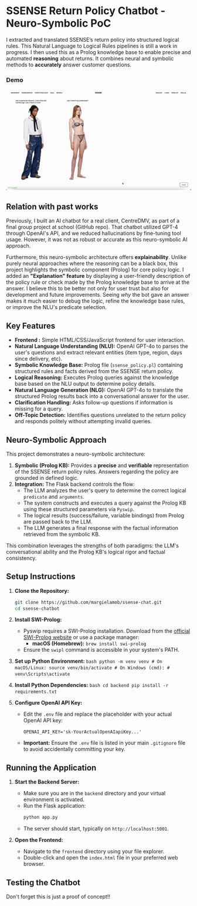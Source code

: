 # SSENSE Return Policy Chatbot - Neuro-Symbolic PoC

I extracted and translated SSENSE’s return policy into structured logical rules. This Natural Language to Logical Rules pipelines is still a work in progress. I then used this as a Prolog knowledge base to enable precise and automated **reasoning** about returns. It combines neural and symbolic methods to **accurately** answer customer questions. 

### Demo
![2× Speed Demo](output_1.5x.gif)


## Relation with past works

Previously, I built an AI chatbot for a real client, CentreDMV, as part of a final group project at school (GitHub repo). That chatbot utilized GPT-4 through OpenAI's API, and we reduced hallucinations by fine-tuning tool usage. However, it was not as robust or accurate as this neuro-symbolic AI approach.

Furthermore, this neuro-symbolic architecture offers **explainability**. Unlike purely neural approaches where the reasoning can be a black box, this project highlights the symbolic component (Prolog) for core policy logic. I added an **"Explanation" feature** by displaying a user-friendly description of the policy rule or check made by the Prolog knowledge base to arrive at the answer. I believe this to be better not only for user trust but also for development and future improvements. Seeing *why* the bot gave an answer makes it much easier to debug the logic, refine the knowledge base rules, or improve the NLU's predicate selection.

## Key Features

* **Frontend :** Simple HTML/CSS/JavaScript frontend for user interaction.
* **Natural Language Understanding (NLU):** OpenAI GPT-4o to parses the user's questions and extract relevant entities (item type, region, days since delivery, etc).
* **Symbolic Knowledge Base:** Prolog file (`ssense_policy.pl`) containing structured rules and facts derived from the SSENSE return policy.
* **Logical Reasoning:** Executes Prolog queries against the knowledge base based on the NLU output to determine policy details.
* **Natural Language Generation (NLG):** OpenAI GPT-4o to translate the structured Prolog results back into a conversational answer for the user.
* **Clarification Handling:** Asks follow-up questions if information is missing for a query.
* **Off-Topic Detection:** Identifies questions unrelated to the return policy and responds politely without attempting invalid queries.

## Neuro-Symbolic Approach

This project demonstrates a neuro-symbolic architecture:
1.  **Symbolic (Prolog KB):** Provides a **precise** and **verifiable** representation of the SSENSE return policy rules. Answers regarding the policy are grounded in defined logic.
2.  **Integration:** The Flask backend controls the flow:
    * The LLM analyzes the user's query to determine the correct logical `predicate` and `arguments`.
    * The system constructs and executes a query against the Prolog KB using these structured parameters via `Pyswip`.
    * The logical results (success/failure, variable bindings) from Prolog are passed back to the LLM.
    * The LLM generates a final response with the factual information retrieved from the symbolic KB.

This combination leverages the strengths of both paradigms: the LLM's conversational ability and the Prolog KB's logical rigor and factual consistency.

## Setup Instructions

1.  **Clone the Repository:**
    ```bash
    git clone https://github.com/margielamob/ssense-chat.git
    cd ssense-chatbot 
    ```

2.  **Install SWI-Prolog:**
    * Pyswip requires a SWI-Prolog installation. Download from the [official SWI-Prolog website](https://www.swi-prolog.org/download/stable) or use a package manager:
        * **macOS (Homebrew):** `brew install swi-prolog`
    * Ensure the `swipl` command is accessible in your system's PATH.

3.  **Set up Python Environment:**
        ```bash
        python -m venv venv
        # On macOS/Linux:
        source venv/bin/activate
        # On Windows (cmd):
        # venv\Scripts\activate
        ```

4.  **Install Python Dependencies:**
        ```bash
        cd backend
        pip install -r requirements.txt
        ```

5.  **Configure OpenAI API Key:**
    * Edit the `.env` file and replace the placeholder with your actual OpenAI API key:
        ```dotenv
        OPENAI_API_KEY='sk-YourActualOpenAIapiKey...'
        ```
    * **Important:** Ensure the `.env` file is listed in your main `.gitignore` file to avoid accidentally committing your key.

## Running the Application

1.  **Start the Backend Server:**
    * Make sure you are in the `backend` directory and your virtual environment is activated.
    * Run the Flask application:
        ```bash
        python app.py
        ```
    * The server should start, typically on `http://localhost:5001`.

2.  **Open the Frontend:**
    * Navigate to the `frontend` directory using your file explorer.
    * Double-click and open the `index.html` file in your preferred web browser.

## Testing the Chatbot
Don't forget this is just a proof of concept!!